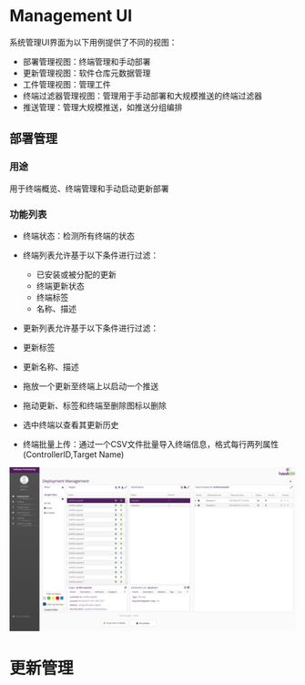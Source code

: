 # Management UI

系统管理UI界面为以下用例提供了不同的视图：

* 部署管理视图：终端管理和手动部署
* 更新管理视图：软件仓库元数据管理
* 工件管理视图：管理工件
* 终端过滤器管理视图：管理用于手动部署和大规模推送的终端过滤器
* 推送管理：管理大规模推送，如推送分组编排

## 部署管理

### 用途

用于终端概览、终端管理和手动启动更新部署

### 功能列表

* 终端状态：检测所有终端的状态
* 终端列表允许基于以下条件进行过滤：
  * 已安装或被分配的更新
  * 终端更新状态
  * 终端标签
  * 名称、描述

*  更新列表允许基于以下条件进行过滤：
  * 更新标签
  * 更新名称、描述

* 拖放一个更新至终端上以启动一个推送
* 拖动更新、标签和终端至删除图标以删除
* 选中终端以查看其更新历史
* 终端批量上传：通过一个CSV文件批量导入终端信息，格式每行两列属性\(ControllerID,Target Name\)

![](/assets/deployment_mgmt.png)

# 更新管理



